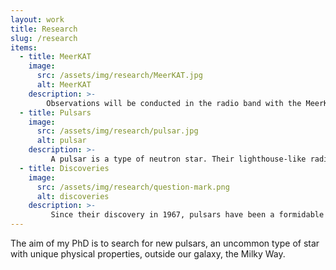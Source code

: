 ```yaml
---
layout: work
title: Research
slug: /research
items:
  - title: MeerKAT
    image:
      src: /assets/img/research/MeerKAT.jpg
      alt: MeerKAT
    description: >-
        Observations will be conducted in the radio band with the MeerKAT telescope, a radio dish interferometer approaching completion in South Africa. The MeerKAT telescope is a precursor of the mid-frequency component of the Square Kilometer Array, an international project to build the largest radio interferometer ever designed. MeerKAT is located in South Africa, in the Karoo desert. It will be the most sensitive radio interferometer in its wavelength range. It consists of 64 Gregorian dishes, each of 13.96m diameter. The furthest dishes have a maximum separation of 8 km. This project is part of a larger MeerKAT pulsar survey, [TRAPUM](http://trapum.org). Image: South African Radio Astronomy Observatory
  - title: Pulsars
    image:
      src: /assets/img/research/pulsar.jpg
      alt: pulsar
    description: >-
         A pulsar is a type of neutron star. Their lighthouse-like radio beams are observed as pulses from the Earth. These collapsed stars are amongst the most extreme objects of the Universe - they are some of the fastest spinning stars (usually, they undergo one complete revolution in less than a few seconds); they are the smallest and densest stars, with approximately the mass of our Sun contained in a radius of a few tens of kilometres; and they have the strongest stellar magnetic fields. Image: 123RF
  - title: Discoveries
    image:
      src: /assets/img/research/question-mark.png
      alt: discoveries
    description: >-
         Since their discovery in 1967, pulsars have been a formidable “laboratory” for several fields of science. Their pulses can have a better ability in timekeeping than atomic clocks. Any variations in the timing of these pulses can be an indicator of astrophysical processes such as gravitational waves, companion stars, planets, superdense matter states, relativistic plasma mechanisms, etc. In addition, by extending the extragalactic sample of known pulsars, we will be able to perform Magellanic Cloud neutron star population studies. For example, we could understand better how metallicity affects the formation of neutron stars, or predict double neutron star merger rates. Furthermore, the dispersion and scattering of radio waves by the ISM give an estimation of its density between us and the Magellanic Clouds. 
---
```


The aim of my PhD is to search for new pulsars, an uncommon type of star with unique physical properties, outside our galaxy, the Milky Way.
<br />
<br />
